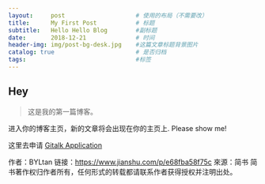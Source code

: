 ```yaml
---
layout:     post                    # 使用的布局（不需要改）
title:      My First Post           # 标题 
subtitle:   Hello Hello Blog        #副标题
date:       2018-12-21              # 时间
header-img: img/post-bg-desk.jpg    #这篇文章标题背景图片
catalog: true                       # 是否归档
tags:                               #标签
---
```


## Hey
>这是我的第一篇博客。

进入你的博客主页，新的文章将会出现在你的主页上.
Please show me!

这里去申请 [Gitalk Application](https://github.com/settings/applications/new)

作者：BYLtan
链接：https://www.jianshu.com/p/e68fba58f75c
來源：简书
简书著作权归作者所有，任何形式的转载都请联系作者获得授权并注明出处。
